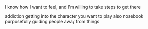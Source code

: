 
I know how I want to feel, and I'm willing to take steps to get there

addiction
getting into the character you want to play
also nosebook purposefully guiding people away from things

